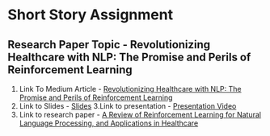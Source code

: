 # Short Story Assignment

## Research Paper Topic - Revolutionizing Healthcare with NLP: The Promise and Perils of Reinforcement Learning


1. Link To Medium Article - [Revolutionizing Healthcare with NLP: The Promise and Perils of Reinforcement Learning](https://medium.com/@omkarnagarkar55/revolutionizing-healthcare-with-nlp-the-promise-and-perils-of-reinforcement-learning-63a5db70eefa)
2. Link to Slides - [Slides](https://www.slideshare.net/omkarnagarkar55/leveraging-reinforcement-learning-and-nlp-to-tackle-healthcarepptx)
3.Link to presentation - [Presentation Video](https://github.com/omkarnagarkar55/CMPE-255---Data-Mining-Assignments/assets/60735358/d4cf9b86-f559-4d5d-8491-7732139e507e)
4. Link to research paper - [A Review of Reinforcement Learning for Natural
Language Processing, and Applications in Healthcare](https://arxiv.org/ftp/arxiv/papers/2310/2310.18354.pdf)


